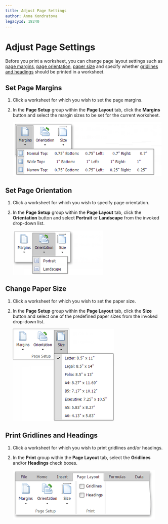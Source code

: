 ```yaml
---
title: Adjust Page Settings
author: Anna Kondratova
legacyId: 18240
---
```

# Adjust Page Settings
Before you print a worksheet, you can change page layout settings such as [page margins](#margins), [page orientation](#orientation), [paper size](#size) and specify whether [gridlines and headings](#print) should be printed in a worksheet. 

## <a name="margins"/>Set Page Margins
1. Click a worksheet for which you wish to set the page margins.
2. In the **Page Setup** group within the **Page Layout** tab, click the **Margins** button and select the margin sizes to be set for the current worksheet.
	
	![EUD_ASPxSpreadsheet_PageLayout_Margins](../../../images/img26238.png)

## <a name="orientation"/>Set Page Orientation
1. Click a worksheet for which you wish to specify page orientation.
2. In the **Page Setup** group within the **Page Layout** tab, click the **Orientation** button and select **Portrait** or **Landscape** from the invoked drop-down list.
	
	![EUD_ASPxSpreadsheet_PageLayout_Orientation](../../../images/img26240.png)

## <a name="size"/>Change Paper Size
1. Click a worksheet for which you wish to set the paper size.
2. In the **Page Setup** group within the **Page Layout** tab, click the **Size** button and select one of the predefined paper sizes from the invoked drop-down list.
	
	![EUD_ASPxSpreadsheet_PageLayout_Size](../../../images/img26239.png)

## <a name="print"/>Print Gridlines and Headings
1. Click a worksheet for which you wish to print gridlines and/or headings.
2. In the **Print** group within the **Page Layout** tab, select the **Gridlines** and/or **Headings** check boxes.
	
	![EUD_ASPxSpreadsheet_PrintGridlinesHeadings](../../../images/img117707.png)